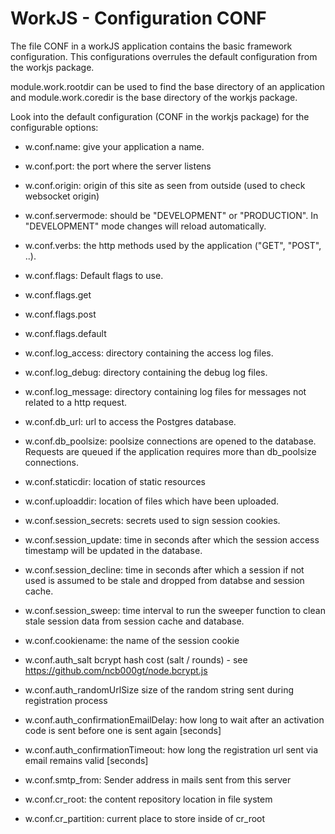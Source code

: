 # WorkJS - Configuration CONF

The file CONF in a workJS application contains the basic framework configuration. 
This configurations overrules the default configuration from the workjs package.

module.work.rootdir can be used to find the base directory of an application and 
module.work.coredir is the base directory of the workjs package.

Look into the default configuration (CONF in the workjs package) for the configurable options:

* w.conf.name: give your application a name.

* w.conf.port: the port where the server listens

* w.conf.origin: origin of this site as seen from outside (used to check websocket origin)

* w.conf.servermode: should be "DEVELOPMENT" or "PRODUCTION".
In "DEVELOPMENT" mode changes will reload automatically.

* w.conf.verbs: the http methods used by the application ("GET", "POST", ..).

* w.conf.flags: Default flags to use.
* w.conf.flags.get
* w.conf.flags.post
* w.conf.flags.default

* w.conf.log_access: directory containing the access log files.
* w.conf.log_debug: directory containing the debug log files.
* w.conf.log_message: directory containing log files for messages not related to a http request.

* w.conf.db_url: url to access the Postgres database.

* w.conf.db_poolsize: poolsize connections are opened to the database.
Requests are queued if the application requires more than db_poolsize connections.

* w.conf.staticdir: location of static resources

* w.conf.uploaddir: location of files which have been uploaded.

* w.conf.session_secrets: secrets used to sign session cookies.

* w.conf.session_update: time in seconds after which the session access timestamp will
be updated in the database.

* w.conf.session_decline: time in seconds after which a session if not used
is assumed to be stale and dropped from databse and session cache.

* w.conf.session_sweep: time interval to run the sweeper function to clean stale session data
from session cache and database.

* w.conf.cookiename: the name of the session cookie

* w.conf.auth_salt
bcrypt hash cost (salt / rounds) - see https://github.com/ncb000gt/node.bcrypt.js

* w.conf.auth_randomUrlSize
size of the random string sent during registration process

* w.conf.auth_confirmationEmailDelay:
how long to wait after an activation code is sent before one is sent again [seconds]

* w.conf.auth_confirmationTimeout:
how long the registration url sent via email remains valid [seconds]

* w.conf.smtp_from: Sender address in mails sent from this server

* w.conf.cr_root: the content repository location in file system

* w.conf.cr_partition: current place to store inside of cr_root
